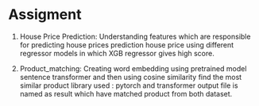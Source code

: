 # Assigment

1) House Price Prediction:
Understanding features which are responsible for predicting house prices
prediction house price using different regressor models in which XGB regressor gives high score.

2) Product_matching:
Creating word embedding using pretrained model sentence transformer and then using cosine similarity find the most similar product
library used : pytorch and transformer
output file is named as result which have matched product from both dataset.
